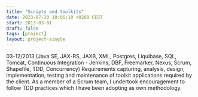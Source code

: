 ```yaml
---
title: "Scripts and toolkits"
date: 2023-07-20 10:06:10 +0200 CEST
start: 2013-03-01
draft: false
tags: [project]
layout: project-single
---
```


03-12/2013 (Java SE, JAX-RS, JAXB, XML, Postgres, Liquibase, SQL, Tomcat, Continuous Integration - Jenkins, DBF, Freemarker, Nexus, Scrum, Shapefile, TDD, Concurrency) Requirements capturing, analysis, design, implementation, testing and maintenance of toolkit applications required by the client. As a member of a Scrum team, I undertook encouragement to follow TDD practices which I have been adopting as own methodology.
